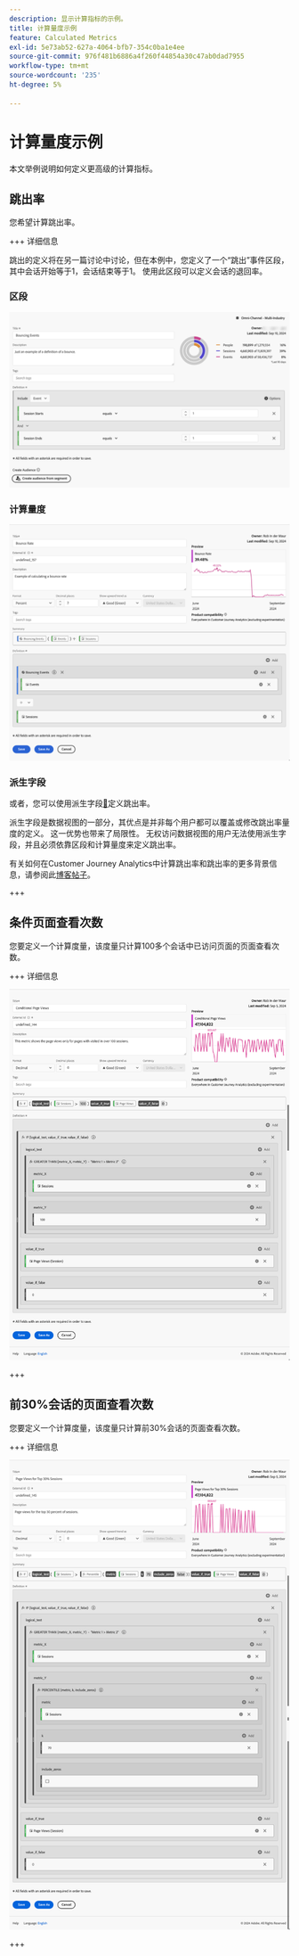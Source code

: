 ```yaml
---
description: 显示计算指标的示例。
title: 计算量度示例
feature: Calculated Metrics
exl-id: 5e73ab52-627a-4064-bfb7-354c0ba1e4ee
source-git-commit: 976f481b6886a4f260f44854a30c47ab0dad7955
workflow-type: tm+mt
source-wordcount: '235'
ht-degree: 5%

---
```


# 计算量度示例

本文举例说明如何定义更高级的计算指标。

## 跳出率

您希望计算跳出率。

+++ 详细信息

跳出的定义将在另一篇讨论中讨论，但在本例中，您定义了一个“跳出”事件区段，其中会话开始等于1，会话结束等于1。 使用此区段可以定义会话的退回率。


### 区段

![退回事件](assets/example-bounce-bouncedevents.png)

### 计算量度

![跳出率](assets/example-bounce-rate.png)


### 派生字段

或者，您可以使用派生字段[&#128279;](/help/data-views/derived-fields/derived-fields.md#bounces)定义跳出率。

派生字段是数据视图的一部分，其优点是并非每个用户都可以覆盖或修改跳出率量度的定义。 这一优势也带来了局限性。 无权访问数据视图的用户无法使用派生字段，并且必须依靠区段和计算量度来定义跳出率。

有关如何在Customer Journey Analytics中计算跳出率和跳出率的更多背景信息，请参阅此[博客帖子](https://experienceleaguecommunities.adobe.com/t5/adobe-analytics-blogs/calculating-bounces-amp-bounce-rate-in-adobe-customer-journey/ba-p/706446)。

+++


## 条件页面查看次数

您要定义一个计算度量，该度量只计算100多个会话中已访问页面的页面查看次数。

+++ 详细信息

![条件页面查看次数](assets/conditional-page-views.png)

+++

## 前30%会话的页面查看次数

您要定义一个计算度量，该度量只计算前30%会话的页面查看次数。

+++ 详细信息

![前30%页面查看次数](assets/top30-page-views.png)

+++
